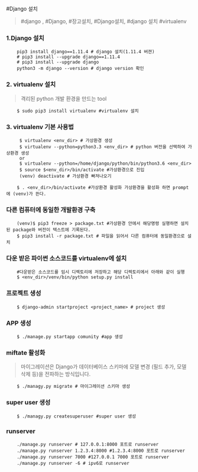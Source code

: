 #Django 설치
>\#django , \#Django, \#장고설치, \#Django설치, \#django 설치 \#virtualenv


### 1.Django 설치
```shell
    pip3 install django==1.11.4 # django 설치(1.11.4 버젼)
    # pip3 install --upgrade django==1.11.4 
    # pip3 install --upgrade django
    python3 -m django --version # django version 확인
```

### 2. virtualenv 설치
> 격리된 python 개발 환경을 만드는 tool
```shell
    $ sudo pip3 install virtualenv #virtualenv 설치
```

### 3. virtualenv 기본 사용법
```shell
     $ virtualenv <env_dir> # 가상환경 생성
     $ virtualenv --python=python3.3 <env_dir> # python 버전을 선택하여 가상환경 생성
	 or
	 $ virtualenv --python=/home/django/python/bin/python3.6 <env_dir>
	 $ source $<env_dir>/bin/activate #가상환경으로 진입
	 (venv) deactivate # 가상환경 빠져나오기
```

```shell
    $ . <env_dir>/bin/activate #가상환경 활성화 가상환경을 활성화 하면 prompt에 (venv)가 뜬다.
```

### 다른 컴퓨터에 동일한 개발환경 구축
```shell
    (venv)$ pip3 freeze > package.txt #가상환경 안에서 해당명령 실행하면 설치된 package와 버전이 텍스트에 기록된다.
    $ pip3 install -r package.txt # 파일을 읽어서 다른 컴퓨터에 동일환경으로 설치
```

### 다운 받은 파이썬 소스코드를  virtualenv에 설치
```shell
    #다운받은 소스코드를 임시 디렉토리에 저장하고 해당 디렉토리에서 아래와 같이 실행
    $ <env_dir>/venv/bin/python setup.py install
```

### 프로젝트 생성
```shell
    $ django-admin startproject <project_name> # project 생성
```

### APP 생성
```shell
    $ ./manage.py startapp comunity #app 생성
```

### miftate 활성화
> 마이그레이션은 Django가 데이터베이스 스키마에 모델 변경 (필드 추가, 모델 삭제 등)을 전파하는 방식입니다.
```shell
    $ ./managy.py migrate # 마이그레이션 스키마 생성
```

### super user 생성
```shell
    $ ./managy.py createsuperuser #super user 생성
```

### runserver
```shell
    ./manage.py runserver # 127.0.0.1:8000 포트로 runserver
    ./manage.py runserver 1.2.3.4:8000 #1.2.3.4:8000 포트로 runserver
    ./manage.py runserver 7000 #127.0.0.1 7000 포트로 runserver
    ./manage.py runserver -6 # ipv6로 runserver
```


